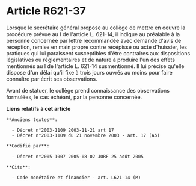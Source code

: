 # Article R621-37

Lorsque le secrétaire général propose au collège de mettre en oeuvre la procédure prévue au I de l'article L. 621-14, il
indique au préalable à la personne concernée par lettre recommandée avec demande d'avis de réception, remise en main propre
contre récépissé ou acte d'huissier, les pratiques qui lui paraissent susceptibles d'être contraires aux dispositions
législatives ou réglementaires et de nature à produire l'un des effets mentionnés au I de l'article L. 621-14 susmentionné.
Il lui précise qu'elle dispose d'un délai qu'il fixe à trois jours ouvrés au moins pour faire connaître par écrit ses
observations.

Avant de statuer, le collège prend connaissance des observations formulées, le cas échéant, par la personne concernée.

**Liens relatifs à cet article**

	**Anciens textes**:

	  - Décret n°2003-1109 2003-11-21 art 17
	  - Décret n°2003-1109 du 21 novembre 2003 - art. 17 (Ab)

	**Codifié par**:

	  - Décret n°2005-1007 2005-08-02 JORF 25 août 2005

	**Cite**:

	  - Code monétaire et financier - art. L621-14 (M)
